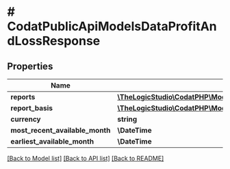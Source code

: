 # # CodatPublicApiModelsDataProfitAndLossResponse

## Properties

Name | Type | Description | Notes
------------ | ------------- | ------------- | -------------
**reports** | [**\TheLogicStudio\CodatPHP\Model\CodatDataContractsDatasetsProfitAndLossReport[]**](CodatDataContractsDatasetsProfitAndLossReport.md) |  |
**report_basis** | [**\TheLogicStudio\CodatPHP\Model\CodatDataContractsDatasetsProfitAndLossReportingType**](CodatDataContractsDatasetsProfitAndLossReportingType.md) |  |
**currency** | **string** |  |
**most_recent_available_month** | **\DateTime** |  | [optional]
**earliest_available_month** | **\DateTime** |  | [optional]

[[Back to Model list]](../../README.md#models) [[Back to API list]](../../README.md#endpoints) [[Back to README]](../../README.md)
